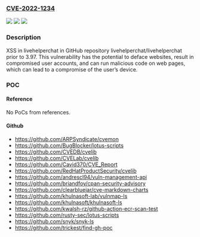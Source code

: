 ### [CVE-2022-1234](https://cve.mitre.org/cgi-bin/cvename.cgi?name=CVE-2022-1234)
![](https://img.shields.io/static/v1?label=Product&message=livehelperchat%2Flivehelperchat&color=blue)
![](https://img.shields.io/static/v1?label=Version&message=%3C%203.97%20&color=brighgreen)
![](https://img.shields.io/static/v1?label=Vulnerability&message=CWE-79%20Improper%20Neutralization%20of%20Input%20During%20Web%20Page%20Generation%20('Cross-site%20Scripting')&color=brighgreen)

### Description

XSS in livehelperchat in GitHub repository livehelperchat/livehelperchat prior to 3.97. This vulnerability has the potential to deface websites, result in compromised user accounts, and can run malicious code on web pages, which can lead to a compromise of the user’s device.

### POC

#### Reference
No PoCs from references.

#### Github
- https://github.com/ARPSyndicate/cvemon
- https://github.com/BugBlocker/lotus-scripts
- https://github.com/CVEDB/cvelib
- https://github.com/CVELab/cvelib
- https://github.com/Cavid370/CVE_Report
- https://github.com/RedHatProductSecurity/cvelib
- https://github.com/andrescl94/vuln-management-api
- https://github.com/briandfoy/cpan-security-advisory
- https://github.com/clearbluejar/cve-markdown-charts
- https://github.com/khulnasoft-lab/vulnmap-ls
- https://github.com/khulnasoft/khulnasoft-ls
- https://github.com/kwalsh-rz/github-action-ecr-scan-test
- https://github.com/rusty-sec/lotus-scripts
- https://github.com/snyk/snyk-ls
- https://github.com/trickest/find-gh-poc

